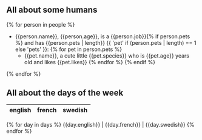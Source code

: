 ## All about some humans
{% for person in people %}
- {{person.name}}, {{person.age}}, is a {{person.job}}{% if person.pets %} and has {{person.pets | length}} {{ 'pet' if (person.pets | length) == 1 else 'pets' }}:
{% for pet in person.pets %}
  - {{pet.name}}, a cute little {{pet.species}} who is {{pet.age}} years old and likes {{pet.likes}}
{% endfor %}
{% endif %}


{% endfor %}

## All about the days of the week
english | french | swedish
--- | --- | ---
{% for day in days %}
{{day.english}} | {{day.french}} | {{day.swedish}}
{% endfor %}
